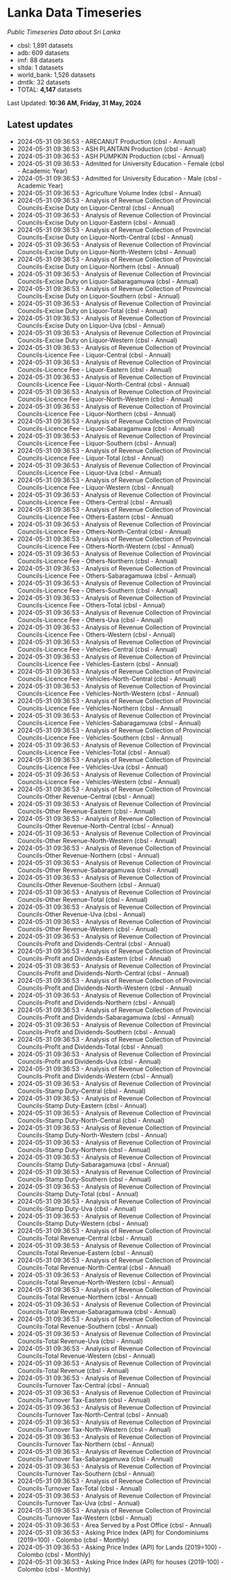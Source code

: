 # Lanka Data Timeseries
*Public Timeseries Data about Sri Lanka*

* cbsl: 1,891 datasets
* adb: 609 datasets
* imf: 88 datasets
* sltda: 1 datasets
* world_bank: 1,526 datasets
* dmtlk: 32 datasets
* TOTAL: **4,147** datasets

Last Updated: **10:36 AM, Friday, 31 May, 2024**

## Latest updates

* 2024-05-31 09:36:53 - ARECANUT Production (cbsl - Annual)
* 2024-05-31 09:36:53 - ASH PLANTAIN Production (cbsl - Annual)
* 2024-05-31 09:36:53 - ASH PUMPKIN Production (cbsl - Annual)
* 2024-05-31 09:36:53 - Admitted for University Education - Female (cbsl - Academic Year)
* 2024-05-31 09:36:53 - Admitted for University Education - Male (cbsl - Academic Year)
* 2024-05-31 09:36:53 - Agriculture Volume Index (cbsl - Annual)
* 2024-05-31 09:36:53 - Analysis of Revenue Collection of Provincial Councils-Excise Duty on Liquor-Central (cbsl - Annual)
* 2024-05-31 09:36:53 - Analysis of Revenue Collection of Provincial Councils-Excise Duty on Liquor-Eastern (cbsl - Annual)
* 2024-05-31 09:36:53 - Analysis of Revenue Collection of Provincial Councils-Excise Duty on Liquor-North-Central (cbsl - Annual)
* 2024-05-31 09:36:53 - Analysis of Revenue Collection of Provincial Councils-Excise Duty on Liquor-North-Western (cbsl - Annual)
* 2024-05-31 09:36:53 - Analysis of Revenue Collection of Provincial Councils-Excise Duty on Liquor-Northern (cbsl - Annual)
* 2024-05-31 09:36:53 - Analysis of Revenue Collection of Provincial Councils-Excise Duty on Liquor-Sabaragamuwa (cbsl - Annual)
* 2024-05-31 09:36:53 - Analysis of Revenue Collection of Provincial Councils-Excise Duty on Liquor-Southern (cbsl - Annual)
* 2024-05-31 09:36:53 - Analysis of Revenue Collection of Provincial Councils-Excise Duty on Liquor-Total (cbsl - Annual)
* 2024-05-31 09:36:53 - Analysis of Revenue Collection of Provincial Councils-Excise Duty on Liquor-Uva (cbsl - Annual)
* 2024-05-31 09:36:53 - Analysis of Revenue Collection of Provincial Councils-Excise Duty on Liquor-Western (cbsl - Annual)
* 2024-05-31 09:36:53 - Analysis of Revenue Collection of Provincial Councils-Licence Fee - Liquor-Central (cbsl - Annual)
* 2024-05-31 09:36:53 - Analysis of Revenue Collection of Provincial Councils-Licence Fee - Liquor-Eastern (cbsl - Annual)
* 2024-05-31 09:36:53 - Analysis of Revenue Collection of Provincial Councils-Licence Fee - Liquor-North-Central (cbsl - Annual)
* 2024-05-31 09:36:53 - Analysis of Revenue Collection of Provincial Councils-Licence Fee - Liquor-North-Western (cbsl - Annual)
* 2024-05-31 09:36:53 - Analysis of Revenue Collection of Provincial Councils-Licence Fee - Liquor-Northern (cbsl - Annual)
* 2024-05-31 09:36:53 - Analysis of Revenue Collection of Provincial Councils-Licence Fee - Liquor-Sabaragamuwa (cbsl - Annual)
* 2024-05-31 09:36:53 - Analysis of Revenue Collection of Provincial Councils-Licence Fee - Liquor-Southern (cbsl - Annual)
* 2024-05-31 09:36:53 - Analysis of Revenue Collection of Provincial Councils-Licence Fee - Liquor-Total (cbsl - Annual)
* 2024-05-31 09:36:53 - Analysis of Revenue Collection of Provincial Councils-Licence Fee - Liquor-Uva (cbsl - Annual)
* 2024-05-31 09:36:53 - Analysis of Revenue Collection of Provincial Councils-Licence Fee - Liquor-Western (cbsl - Annual)
* 2024-05-31 09:36:53 - Analysis of Revenue Collection of Provincial Councils-Licence Fee - Others-Central (cbsl - Annual)
* 2024-05-31 09:36:53 - Analysis of Revenue Collection of Provincial Councils-Licence Fee - Others-Eastern (cbsl - Annual)
* 2024-05-31 09:36:53 - Analysis of Revenue Collection of Provincial Councils-Licence Fee - Others-North-Central (cbsl - Annual)
* 2024-05-31 09:36:53 - Analysis of Revenue Collection of Provincial Councils-Licence Fee - Others-North-Western (cbsl - Annual)
* 2024-05-31 09:36:53 - Analysis of Revenue Collection of Provincial Councils-Licence Fee - Others-Northern (cbsl - Annual)
* 2024-05-31 09:36:53 - Analysis of Revenue Collection of Provincial Councils-Licence Fee - Others-Sabaragamuwa (cbsl - Annual)
* 2024-05-31 09:36:53 - Analysis of Revenue Collection of Provincial Councils-Licence Fee - Others-Southern (cbsl - Annual)
* 2024-05-31 09:36:53 - Analysis of Revenue Collection of Provincial Councils-Licence Fee - Others-Total (cbsl - Annual)
* 2024-05-31 09:36:53 - Analysis of Revenue Collection of Provincial Councils-Licence Fee - Others-Uva (cbsl - Annual)
* 2024-05-31 09:36:53 - Analysis of Revenue Collection of Provincial Councils-Licence Fee - Others-Western (cbsl - Annual)
* 2024-05-31 09:36:53 - Analysis of Revenue Collection of Provincial Councils-Licence Fee - Vehicles-Central (cbsl - Annual)
* 2024-05-31 09:36:53 - Analysis of Revenue Collection of Provincial Councils-Licence Fee - Vehicles-Eastern (cbsl - Annual)
* 2024-05-31 09:36:53 - Analysis of Revenue Collection of Provincial Councils-Licence Fee - Vehicles-North-Central (cbsl - Annual)
* 2024-05-31 09:36:53 - Analysis of Revenue Collection of Provincial Councils-Licence Fee - Vehicles-North-Western (cbsl - Annual)
* 2024-05-31 09:36:53 - Analysis of Revenue Collection of Provincial Councils-Licence Fee - Vehicles-Northern (cbsl - Annual)
* 2024-05-31 09:36:53 - Analysis of Revenue Collection of Provincial Councils-Licence Fee - Vehicles-Sabaragamuwa (cbsl - Annual)
* 2024-05-31 09:36:53 - Analysis of Revenue Collection of Provincial Councils-Licence Fee - Vehicles-Southern (cbsl - Annual)
* 2024-05-31 09:36:53 - Analysis of Revenue Collection of Provincial Councils-Licence Fee - Vehicles-Total (cbsl - Annual)
* 2024-05-31 09:36:53 - Analysis of Revenue Collection of Provincial Councils-Licence Fee - Vehicles-Uva (cbsl - Annual)
* 2024-05-31 09:36:53 - Analysis of Revenue Collection of Provincial Councils-Licence Fee - Vehicles-Western (cbsl - Annual)
* 2024-05-31 09:36:53 - Analysis of Revenue Collection of Provincial Councils-Other Revenue-Central (cbsl - Annual)
* 2024-05-31 09:36:53 - Analysis of Revenue Collection of Provincial Councils-Other Revenue-Eastern (cbsl - Annual)
* 2024-05-31 09:36:53 - Analysis of Revenue Collection of Provincial Councils-Other Revenue-North-Central (cbsl - Annual)
* 2024-05-31 09:36:53 - Analysis of Revenue Collection of Provincial Councils-Other Revenue-North-Western (cbsl - Annual)
* 2024-05-31 09:36:53 - Analysis of Revenue Collection of Provincial Councils-Other Revenue-Northern (cbsl - Annual)
* 2024-05-31 09:36:53 - Analysis of Revenue Collection of Provincial Councils-Other Revenue-Sabaragamuwa (cbsl - Annual)
* 2024-05-31 09:36:53 - Analysis of Revenue Collection of Provincial Councils-Other Revenue-Southern (cbsl - Annual)
* 2024-05-31 09:36:53 - Analysis of Revenue Collection of Provincial Councils-Other Revenue-Total (cbsl - Annual)
* 2024-05-31 09:36:53 - Analysis of Revenue Collection of Provincial Councils-Other Revenue-Uva (cbsl - Annual)
* 2024-05-31 09:36:53 - Analysis of Revenue Collection of Provincial Councils-Other Revenue-Western (cbsl - Annual)
* 2024-05-31 09:36:53 - Analysis of Revenue Collection of Provincial Councils-Profit and Dividends-Central (cbsl - Annual)
* 2024-05-31 09:36:53 - Analysis of Revenue Collection of Provincial Councils-Profit and Dividends-Eastern (cbsl - Annual)
* 2024-05-31 09:36:53 - Analysis of Revenue Collection of Provincial Councils-Profit and Dividends-North-Central (cbsl - Annual)
* 2024-05-31 09:36:53 - Analysis of Revenue Collection of Provincial Councils-Profit and Dividends-North-Western (cbsl - Annual)
* 2024-05-31 09:36:53 - Analysis of Revenue Collection of Provincial Councils-Profit and Dividends-Northern (cbsl - Annual)
* 2024-05-31 09:36:53 - Analysis of Revenue Collection of Provincial Councils-Profit and Dividends-Sabaragamuwa (cbsl - Annual)
* 2024-05-31 09:36:53 - Analysis of Revenue Collection of Provincial Councils-Profit and Dividends-Southern (cbsl - Annual)
* 2024-05-31 09:36:53 - Analysis of Revenue Collection of Provincial Councils-Profit and Dividends-Total (cbsl - Annual)
* 2024-05-31 09:36:53 - Analysis of Revenue Collection of Provincial Councils-Profit and Dividends-Uva (cbsl - Annual)
* 2024-05-31 09:36:53 - Analysis of Revenue Collection of Provincial Councils-Profit and Dividends-Western (cbsl - Annual)
* 2024-05-31 09:36:53 - Analysis of Revenue Collection of Provincial Councils-Stamp Duty-Central (cbsl - Annual)
* 2024-05-31 09:36:53 - Analysis of Revenue Collection of Provincial Councils-Stamp Duty-Eastern (cbsl - Annual)
* 2024-05-31 09:36:53 - Analysis of Revenue Collection of Provincial Councils-Stamp Duty-North-Central (cbsl - Annual)
* 2024-05-31 09:36:53 - Analysis of Revenue Collection of Provincial Councils-Stamp Duty-North-Western (cbsl - Annual)
* 2024-05-31 09:36:53 - Analysis of Revenue Collection of Provincial Councils-Stamp Duty-Northern (cbsl - Annual)
* 2024-05-31 09:36:53 - Analysis of Revenue Collection of Provincial Councils-Stamp Duty-Sabaragamuwa (cbsl - Annual)
* 2024-05-31 09:36:53 - Analysis of Revenue Collection of Provincial Councils-Stamp Duty-Southern (cbsl - Annual)
* 2024-05-31 09:36:53 - Analysis of Revenue Collection of Provincial Councils-Stamp Duty-Total (cbsl - Annual)
* 2024-05-31 09:36:53 - Analysis of Revenue Collection of Provincial Councils-Stamp Duty-Uva (cbsl - Annual)
* 2024-05-31 09:36:53 - Analysis of Revenue Collection of Provincial Councils-Stamp Duty-Western (cbsl - Annual)
* 2024-05-31 09:36:53 - Analysis of Revenue Collection of Provincial Councils-Total Revenue-Central (cbsl - Annual)
* 2024-05-31 09:36:53 - Analysis of Revenue Collection of Provincial Councils-Total Revenue-Eastern (cbsl - Annual)
* 2024-05-31 09:36:53 - Analysis of Revenue Collection of Provincial Councils-Total Revenue-North-Central (cbsl - Annual)
* 2024-05-31 09:36:53 - Analysis of Revenue Collection of Provincial Councils-Total Revenue-North-Western (cbsl - Annual)
* 2024-05-31 09:36:53 - Analysis of Revenue Collection of Provincial Councils-Total Revenue-Northern (cbsl - Annual)
* 2024-05-31 09:36:53 - Analysis of Revenue Collection of Provincial Councils-Total Revenue-Sabaragamuwa (cbsl - Annual)
* 2024-05-31 09:36:53 - Analysis of Revenue Collection of Provincial Councils-Total Revenue-Southern (cbsl - Annual)
* 2024-05-31 09:36:53 - Analysis of Revenue Collection of Provincial Councils-Total Revenue-Uva (cbsl - Annual)
* 2024-05-31 09:36:53 - Analysis of Revenue Collection of Provincial Councils-Total Revenue-Western (cbsl - Annual)
* 2024-05-31 09:36:53 - Analysis of Revenue Collection of Provincial Councils-Total Revenue (cbsl - Annual)
* 2024-05-31 09:36:53 - Analysis of Revenue Collection of Provincial Councils-Turnover Tax-Central (cbsl - Annual)
* 2024-05-31 09:36:53 - Analysis of Revenue Collection of Provincial Councils-Turnover Tax-Eastern (cbsl - Annual)
* 2024-05-31 09:36:53 - Analysis of Revenue Collection of Provincial Councils-Turnover Tax-North-Central (cbsl - Annual)
* 2024-05-31 09:36:53 - Analysis of Revenue Collection of Provincial Councils-Turnover Tax-North-Western (cbsl - Annual)
* 2024-05-31 09:36:53 - Analysis of Revenue Collection of Provincial Councils-Turnover Tax-Northern (cbsl - Annual)
* 2024-05-31 09:36:53 - Analysis of Revenue Collection of Provincial Councils-Turnover Tax-Sabaragamuwa (cbsl - Annual)
* 2024-05-31 09:36:53 - Analysis of Revenue Collection of Provincial Councils-Turnover Tax-Southern (cbsl - Annual)
* 2024-05-31 09:36:53 - Analysis of Revenue Collection of Provincial Councils-Turnover Tax-Total (cbsl - Annual)
* 2024-05-31 09:36:53 - Analysis of Revenue Collection of Provincial Councils-Turnover Tax-Uva (cbsl - Annual)
* 2024-05-31 09:36:53 - Analysis of Revenue Collection of Provincial Councils-Turnover Tax-Western (cbsl - Annual)
* 2024-05-31 09:36:53 - Area Served by a Post Office (cbsl - Annual)
* 2024-05-31 09:36:53 - Asking Price Index (API) for Condominiums (2019=100) - Colombo (cbsl - Monthly)
* 2024-05-31 09:36:53 - Asking Price Index (API) for Lands (2019=100) - Colombo (cbsl - Monthly)
* 2024-05-31 09:36:53 - Asking Price Index (API) for houses (2019-100) - Colombo (cbsl - Monthly)